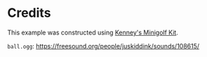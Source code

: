 # Credits

This example was constructed using [Kenney's Minigolf Kit](https://www.kenney.nl/assets/minigolf-kit).

`ball.ogg`: https://freesound.org/people/juskiddink/sounds/108615/